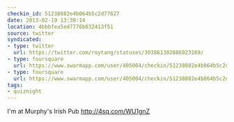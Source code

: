 ```yaml
---
checkin_id: 51238082e4b064b5c2d77627
date: 2013-02-19 13:39:14
location: 4bbbfea5ed7776b032413f51
source: twitter
syndicated:
- type: twitter
  url: https://twitter.com/roytang/statuses/303861302886023169/
- type: foursquare
  url: https://www.swarmapp.com/user/405004/checkin/51238082e4b064b5c2d77627?s=I0XILhsHPykTcDNmQRuvxSp8ghM&ref=tw
- type: foursquare
  url: https://www.swarmapp.com/user/405004/checkin/51238082e4b064b5c2d77627?s=I0XILhsHPykTcDNmQRuvxSp8ghM&ref=tw
tags:
- quiznight
---
```


I'm at Murphy's Irish Pub http://4sq.com/WU1gnZ